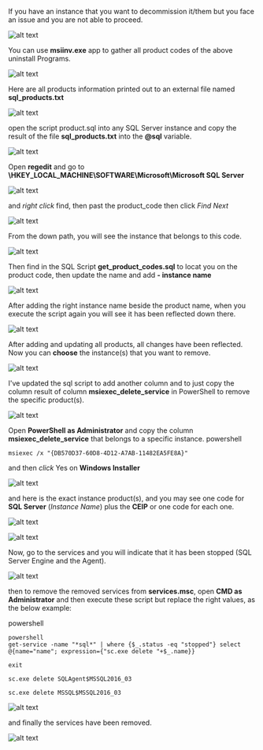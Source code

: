 If you have an instance that you want to decommission it/them but you face an issue and you are not able to proceed.

![alt text](https://github.com/MohamedAbdelhalem/dbatools/blob/main/Windows/Uninstall_SQL_Server_Instance/gallery/Manual_Remove_instance.png)

You can use **msiinv.exe** app to gather all product codes of the above uninstall Programs.

![alt text](https://github.com/MohamedAbdelhalem/dbatools/blob/main/Windows/Uninstall_SQL_Server_Instance/gallery/download_msiinv.png)

Here are all products information printed out to an external file named **sql_products.txt**

![alt text](https://github.com/MohamedAbdelhalem/dbatools/blob/main/Windows/Uninstall_SQL_Server_Instance/gallery/msiinv_sql_products.png)

open the script product.sql into any SQL Server instance and copy the result of the file **sql_products.txt** into the **@sql** variable.

![alt text](https://github.com/MohamedAbdelhalem/dbatools/blob/main/Windows/Uninstall_SQL_Server_Instance/gallery/past_msiinv_result_into_get_product_code_select_version.png)

Open **regedit** and go to **\HKEY_LOCAL_MACHINE\SOFTWARE\Microsoft\Microsoft SQL Server** 

![alt text](https://github.com/MohamedAbdelhalem/dbatools/blob/main/Windows/Uninstall_SQL_Server_Instance/gallery/find_product_code_01.png)

and *right click* find, then past the product_code then click *Find Next*

![alt text](https://github.com/MohamedAbdelhalem/dbatools/blob/main/Windows/Uninstall_SQL_Server_Instance/gallery/find_product_code_02.png)

From the down path, you will see the instance that belongs to this code.

![alt text](https://github.com/MohamedAbdelhalem/dbatools/blob/main/Windows/Uninstall_SQL_Server_Instance/gallery/find_product_code_03.png)

Then find in the SQL Script **get_product_codes.sql** to locat you on the product code, then update the name and add **- instance name**

![alt text](https://github.com/MohamedAbdelhalem/dbatools/blob/main/Windows/Uninstall_SQL_Server_Instance/gallery/find_product_code_04.png)

After adding the right instance name beside the product name, when you execute the script again you will see it has been reflected down there.

![alt text](https://github.com/MohamedAbdelhalem/dbatools/blob/main/Windows/Uninstall_SQL_Server_Instance/gallery/find_product_code_05.png)

After adding and updating all products, all changes have been reflected. Now you can **choose** the instance(s) that you want to remove.

![alt text](https://github.com/MohamedAbdelhalem/dbatools/blob/main/Windows/Uninstall_SQL_Server_Instance/gallery/find_product_code_final01.png)

I've updated the sql script to add another column and to just copy the column result of column **msiexec_delete_service** in PowerShell to remove the specific product(s). 

![alt text](https://github.com/MohamedAbdelhalem/dbatools/blob/main/Windows/Uninstall_SQL_Server_Instance/gallery/find_product_code_final02.png)

Open **PowerShell as Administrator** and copy the column **msiexec_delete_service** that belongs to a specific instance.
powershell
```
msiexec /x "{DB570D37-60D8-4D12-A7AB-11482EA5FE8A}"
```
and then *click* Yes on **Windows Installer**

![alt text](https://github.com/MohamedAbdelhalem/dbatools/blob/main/Windows/Uninstall_SQL_Server_Instance/gallery/msiexec_01.png)

and here is the exact instance product(s), and you may see one code for **SQL Server** (*Instance Name*) plus the **CEIP** or one code for each one.

![alt text](https://github.com/MohamedAbdelhalem/dbatools/blob/main/Windows/Uninstall_SQL_Server_Instance/gallery/msiexec_02.png)


![alt text](https://github.com/MohamedAbdelhalem/dbatools/blob/main/Windows/Uninstall_SQL_Server_Instance/gallery/msiexec_03.png)

Now, go to the services and you will indicate that it has been stopped (SQL Server Engine and the Agent).

![alt text](https://github.com/MohamedAbdelhalem/dbatools/blob/main/Windows/Uninstall_SQL_Server_Instance/gallery/droped_service_indecator.png)

then to remove the removed services from **services.msc**, open **CMD as Administrator** and then execute these script but replace the right values, as the below example:

powershell
```
powershell
get-service -name "*sql*" | where {$_.status -eq "stopped"} select @{name="name"; expression={"sc.exe delete "+$_.name}}

exit

sc.exe delete SQLAgent$MSSQL2016_03

sc.exe delete MSSQL$MSSQL2016_03
```

![alt text](https://github.com/MohamedAbdelhalem/dbatools/blob/main/Windows/Uninstall_SQL_Server_Instance/gallery/delete_service_sc.png)

and finally the services have been removed.

![alt text](https://github.com/MohamedAbdelhalem/dbatools/blob/main/Windows/Uninstall_SQL_Server_Instance/gallery/delete_service_sc_final.png)

